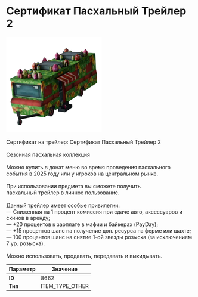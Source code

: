 # Сертификат Пасхальный Трейлер 2

![Item Image](../img/8662.webp?raw=true)

Сертификат на трейлер: Сертификат Пасхальный Трейлер 2<br><br>Сезонная пасхальная коллекция<br><br>Можно купить в донат меню во время проведения пасхального<br>события в 2025 году или у игроков на центральном рынке.<br><br>При использовании предмета вы сможете получить<br>пасхальный трейлер в личное пользование.<br><br>Данный трейлер имеет особые привилегии:<br>— Сниженная на 1 процент комиссия при сдаче авто, аксессуаров и скинов в аренду;<br>— +20 процентов к зарплате в мафии и байкерах (PayDay);<br>— +15 процентов шанс на получение доп. ресурса на ферме или шахте;<br>— 100 процентов шанс на снятие 1-ой звезды розыска (за исключением 7 ур. розыска).<br><br>Можно использовать, продавать, передавать и выкидывать.


| Параметр | Значение |
|----------|----------|
| **ID** | 8662 |
| **Тип** | ITEM_TYPE_OTHER |

